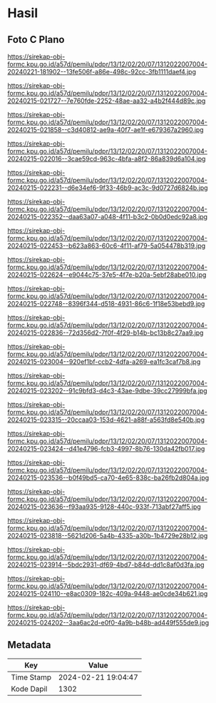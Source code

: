 # Hasil

## Foto C Plano

https://sirekap-obj-formc.kpu.go.id/a57d/pemilu/pdpr/13/12/02/20/07/1312022007004-20240221-181902--13fe506f-a86e-498c-92cc-3fb1111daef4.jpg

https://sirekap-obj-formc.kpu.go.id/a57d/pemilu/pdpr/13/12/02/20/07/1312022007004-20240215-021727--7e760fde-2252-48ae-aa32-a4b2f444d89c.jpg

https://sirekap-obj-formc.kpu.go.id/a57d/pemilu/pdpr/13/12/02/20/07/1312022007004-20240215-021858--c3d40812-ae9a-40f7-ae1f-e679367a2960.jpg

https://sirekap-obj-formc.kpu.go.id/a57d/pemilu/pdpr/13/12/02/20/07/1312022007004-20240215-022016--3cae59cd-963c-4bfa-a8f2-86a839d6a104.jpg

https://sirekap-obj-formc.kpu.go.id/a57d/pemilu/pdpr/13/12/02/20/07/1312022007004-20240215-022231--d6e34ef6-9f33-46b9-ac3c-9d0727d6824b.jpg

https://sirekap-obj-formc.kpu.go.id/a57d/pemilu/pdpr/13/12/02/20/07/1312022007004-20240215-022352--daa63a07-a048-4f11-b3c2-0b0d0edc92a8.jpg

https://sirekap-obj-formc.kpu.go.id/a57d/pemilu/pdpr/13/12/02/20/07/1312022007004-20240215-022453--b623a863-60c6-4f11-af79-5a054478b319.jpg

https://sirekap-obj-formc.kpu.go.id/a57d/pemilu/pdpr/13/12/02/20/07/1312022007004-20240215-022624--e9044c75-37e5-4f7e-b20a-5ebf28abe010.jpg

https://sirekap-obj-formc.kpu.go.id/a57d/pemilu/pdpr/13/12/02/20/07/1312022007004-20240215-022748--8396f344-d518-4931-86c6-1f18e53bebd9.jpg

https://sirekap-obj-formc.kpu.go.id/a57d/pemilu/pdpr/13/12/02/20/07/1312022007004-20240215-022836--72d356d2-7f0f-4f29-b14b-bc13b8c27aa9.jpg

https://sirekap-obj-formc.kpu.go.id/a57d/pemilu/pdpr/13/12/02/20/07/1312022007004-20240215-023004--920ef1bf-ccb2-4dfa-a269-ea1fc3caf7b8.jpg

https://sirekap-obj-formc.kpu.go.id/a57d/pemilu/pdpr/13/12/02/20/07/1312022007004-20240215-023202--91c9bfd3-d4c3-43ae-9dbe-39cc27999bfa.jpg

https://sirekap-obj-formc.kpu.go.id/a57d/pemilu/pdpr/13/12/02/20/07/1312022007004-20240215-023315--20ccaa03-153d-4621-a88f-a563fd8e540b.jpg

https://sirekap-obj-formc.kpu.go.id/a57d/pemilu/pdpr/13/12/02/20/07/1312022007004-20240215-023424--d41e4796-fcb3-4997-8b76-130da42fb017.jpg

https://sirekap-obj-formc.kpu.go.id/a57d/pemilu/pdpr/13/12/02/20/07/1312022007004-20240215-023536--b0f49bd5-ca70-4e65-838c-ba26fb2d804a.jpg

https://sirekap-obj-formc.kpu.go.id/a57d/pemilu/pdpr/13/12/02/20/07/1312022007004-20240215-023636--f93aa935-9128-440c-933f-713abf27aff5.jpg

https://sirekap-obj-formc.kpu.go.id/a57d/pemilu/pdpr/13/12/02/20/07/1312022007004-20240215-023818--5621d206-5a4b-4335-a30b-1b4729e28b12.jpg

https://sirekap-obj-formc.kpu.go.id/a57d/pemilu/pdpr/13/12/02/20/07/1312022007004-20240215-023914--5bdc2931-df69-4bd7-b84d-dd1c8af0d3fa.jpg

https://sirekap-obj-formc.kpu.go.id/a57d/pemilu/pdpr/13/12/02/20/07/1312022007004-20240215-024110--e8ac0309-182c-409a-9448-ae0cde34b621.jpg

https://sirekap-obj-formc.kpu.go.id/a57d/pemilu/pdpr/13/12/02/20/07/1312022007004-20240215-024202--3aa6ac2d-e0f0-4a9b-b48b-ad449f555de9.jpg


## Metadata

| Key        | Value               |
| ---------- | ------------------- |
| Time Stamp | 2024-02-21 19:04:47 |
| Kode Dapil | 1302                |



